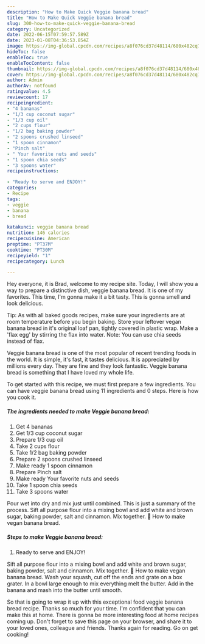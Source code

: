 ```yaml
---
description: "How to Make Quick Veggie banana bread"
title: "How to Make Quick Veggie banana bread"
slug: 300-how-to-make-quick-veggie-banana-bread
category: Uncategorized
date: 2022-06-15T07:59:57.589Z
date: 2023-01-08T04:36:53.854Z
image: https://img-global.cpcdn.com/recipes/a8f076cd37d48114/680x482cq70/veggie-banana-bread-recipe-main-photo.jpg
hideToc: false
enableToc: true
enableTocContent: false
thumbnail: https://img-global.cpcdn.com/recipes/a8f076cd37d48114/680x482cq70/veggie-banana-bread-recipe-main-photo.jpg
cover: https://img-global.cpcdn.com/recipes/a8f076cd37d48114/680x482cq70/veggie-banana-bread-recipe-main-photo.jpg
author: Admin
authorAv: notfound
ratingvalue: 4.5
reviewcount: 17
recipeingredient:
- "4 bananas"
- "1/3 cup coconut sugar"
- "1/3 cup oil"
- "2 cups flour"
- "1/2 bag baking powder"
- "2 spoons crushed linseed"
- "1 spoon cinnamon"
- "Pinch salt"
- " Your favorite nuts and seeds"
- "1 spoon chia seeds"
- "3 spoons water"
recipeinstructions:

- "Ready to serve and ENJOY!"
categories:
- Recipe
tags:
- veggie
- banana
- bread

katakunci: veggie banana bread 
nutrition: 146 calories
recipecuisine: American
preptime: "PT37M"
cooktime: "PT30M"
recipeyield: "1"
recipecategory: Lunch

---
```



Hey everyone, it is Brad, welcome to my recipe site. Today, I will show you a way to prepare a distinctive dish, veggie banana bread. It is one of my favorites. This time, I'm gonna make it a bit tasty. This is gonna smell and look delicious.

Tip: As with all baked goods recipes, make sure your ingredients are at room temperature before you begin baking. Store your leftover vegan banana bread in it&#39;s original loaf pan, tightly covered in plastic wrap. Make a &#39;flax egg&#39; by stirring the flax into water. Note: You can use chia seeds instead of flax.

Veggie banana bread is one of the most popular of recent trending foods in the world. It is simple, it's fast, it tastes delicious. It is appreciated by millions every day. They are fine and they look fantastic. Veggie banana bread is something that I have loved my whole life.


To get started with this recipe, we must first prepare a few ingredients. You can have veggie banana bread using 11 ingredients and 0 steps. Here is how you cook it.

<!--inarticleads1-->

##### The ingredients needed to make Veggie banana bread:

1. Get 4 bananas
1. Get 1/3 cup coconut sugar
1. Prepare 1/3 cup oil
1. Take 2 cups flour
1. Take 1/2 bag baking powder
1. Prepare 2 spoons crushed linseed
1. Make ready 1 spoon cinnamon
1. Prepare Pinch salt
1. Make ready  Your favorite nuts and seeds
1. Take 1 spoon chia seeds
1. Take 3 spoons water


Pour wet into dry and mix just until combined. This is just a summary of the process. Sift all purpose flour into a mixing bowl and add white and brown sugar, baking powder, salt and cinnamon. Mix together. 🥄 How to make vegan banana bread. 

<!--inarticleads2-->

##### Steps to make Veggie banana bread:


1. Ready to serve and ENJOY!

Sift all purpose flour into a mixing bowl and add white and brown sugar, baking powder, salt and cinnamon. Mix together. 🥄 How to make vegan banana bread. Wash your squash, cut off the ends and grate on a box grater. In a bowl large enough to mix everything melt the butter. Add in the banana and mash into the butter until smooth. 

So that is going to wrap it up with this exceptional food veggie banana bread recipe. Thanks so much for your time. I'm confident that you can make this at home. There is gonna be more interesting food at home recipes coming up. Don't forget to save this page on your browser, and share it to your loved ones, colleague and friends. Thanks again for reading. Go on get cooking!

